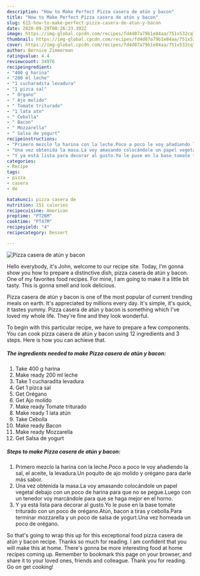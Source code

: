 ```yaml
---
description: "How to Make Perfect Pizza casera de atún y bacon"
title: "How to Make Perfect Pizza casera de atún y bacon"
slug: 615-how-to-make-perfect-pizza-casera-de-atun-y-bacon
date: 2020-09-29T00:26:23.392Z
image: https://img-global.cpcdn.com/recipes/fd4d87a79b1e84aa/751x532cq70/pizza-casera-de-atun-y-bacon-foto-principal.jpg
thumbnail: https://img-global.cpcdn.com/recipes/fd4d87a79b1e84aa/751x532cq70/pizza-casera-de-atun-y-bacon-foto-principal.jpg
cover: https://img-global.cpcdn.com/recipes/fd4d87a79b1e84aa/751x532cq70/pizza-casera-de-atun-y-bacon-foto-principal.jpg
author: Bernice Zimmerman
ratingvalue: 4.4
reviewcount: 34976
recipeingredient:
- "400 g harina"
- "200 ml leche"
- "1 cucharadita levadura"
- "1 pizca sal"
- " Organo"
- " Ajo molido"
- " Tomate triturado"
- "1 lata atn"
- " Cebolla"
- " Bacon"
- " Mozzarella"
- " Salsa de yogurt"
recipeinstructions:
- "Primero mezclo la harina con la leche.Poco a poco le voy añadiendo la sal, el aceite, la levadura.Un poquito de ajo molido y orégano para darle más sabor."
- "Una vez obtenida la masa.La voy amasando colocándole un papel vegetal debajo con un poco de harina para que no se pegue.Luego con un tenedor voy marcándole para que se haga mejor en el horno."
- "Y ya está lista para decorar al gusto.Yo le puse en la base tomate triturado con un poco de orégano.Atún, bacon a tiras y cebolla.Para terminar mozzarella y un poco de salsa de yogurt.Una vez horneada un poco de orégano."
categories:
- Recipe
tags:
- pizza
- casera
- de

katakunci: pizza casera de 
nutrition: 151 calories
recipecuisine: American
preptime: "PT26M"
cooktime: "PT47M"
recipeyield: "4"
recipecategory: Dessert

---
```



![Pizza casera de atún y bacon](https://img-global.cpcdn.com/recipes/fd4d87a79b1e84aa/751x532cq70/pizza-casera-de-atun-y-bacon-foto-principal.jpg)

Hello everybody, it's John, welcome to our recipe site. Today, I'm gonna show you how to prepare a distinctive dish, pizza casera de atún y bacon. One of my favorites food recipes. For mine, I am going to make it a little bit tasty. This is gonna smell and look delicious.



Pizza casera de atún y bacon is one of the most popular of current trending meals on earth. It's appreciated by millions every day. It's simple, it's quick, it tastes yummy. Pizza casera de atún y bacon is something which I've loved my whole life. They're fine and they look wonderful.


To begin with this particular recipe, we have to prepare a few components. You can cook pizza casera de atún y bacon using 12 ingredients and 3 steps. Here is how you can achieve that.

<!--inarticleads1-->

##### The ingredients needed to make Pizza casera de atún y bacon:

1. Take 400 g harina
1. Make ready 200 ml leche
1. Take 1 cucharadita levadura
1. Get 1 pizca sal
1. Get  Orégano
1. Get  Ajo molido
1. Make ready  Tomate triturado
1. Make ready 1 lata atún
1. Take  Cebolla
1. Make ready  Bacon
1. Make ready  Mozzarella
1. Get  Salsa de yogurt




<!--inarticleads2-->

##### Steps to make Pizza casera de atún y bacon:

1. Primero mezclo la harina con la leche.Poco a poco le voy añadiendo la sal, el aceite, la levadura.Un poquito de ajo molido y orégano para darle más sabor.
1. Una vez obtenida la masa.La voy amasando colocándole un papel vegetal debajo con un poco de harina para que no se pegue.Luego con un tenedor voy marcándole para que se haga mejor en el horno.
1. Y ya está lista para decorar al gusto.Yo le puse en la base tomate triturado con un poco de orégano.Atún, bacon a tiras y cebolla.Para terminar mozzarella y un poco de salsa de yogurt.Una vez horneada un poco de orégano.




So that's going to wrap this up for this exceptional food pizza casera de atún y bacon recipe. Thanks so much for reading. I am confident that you will make this at home. There's gonna be more interesting food at home recipes coming up. Remember to bookmark this page on your browser, and share it to your loved ones, friends and colleague. Thank you for reading. Go on get cooking!
